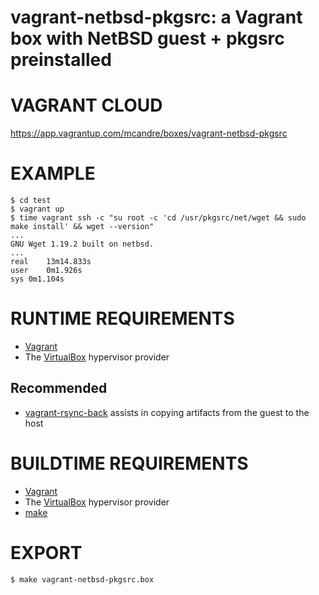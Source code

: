 # vagrant-netbsd-pkgsrc: a Vagrant box with NetBSD guest + pkgsrc preinstalled

# VAGRANT CLOUD

https://app.vagrantup.com/mcandre/boxes/vagrant-netbsd-pkgsrc

# EXAMPLE

```console
$ cd test
$ vagrant up
$ time vagrant ssh -c "su root -c 'cd /usr/pkgsrc/net/wget && sudo make install' && wget --version"
...
GNU Wget 1.19.2 built on netbsd.
...
real	13m14.833s
user	0m1.926s
sys	0m1.104s
```

# RUNTIME REQUIREMENTS

* [Vagrant](https://www.vagrantup.com)
* The [VirtualBox](https://www.virtualbox.org) hypervisor provider

## Recommended

* [vagrant-rsync-back](https://github.com/smerrill/vagrant-rsync-back) assists in copying artifacts from the guest to the host

# BUILDTIME REQUIREMENTS

* [Vagrant](https://www.vagrantup.com)
* The [VirtualBox](https://www.virtualbox.org) hypervisor provider
* [make](https://www.gnu.org/software/make/)

# EXPORT

```console
$ make vagrant-netbsd-pkgsrc.box
```
